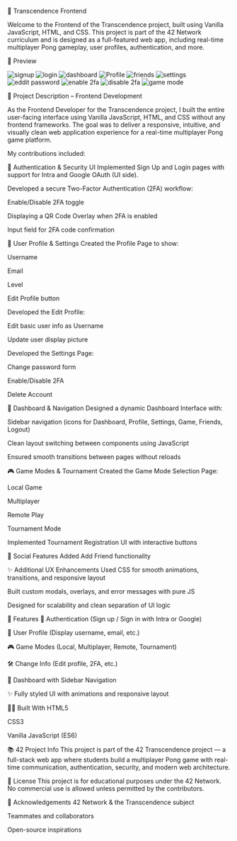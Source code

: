 🏓 Transcendence Frontend

Welcome to the Frontend of the Transcendence project, built using Vanilla JavaScript, HTML, and CSS. This project is part of the 42 Network curriculum and is designed as a full-featured web app, including real-time multiplayer Pong gameplay, user profiles, authentication, and more.

📸 Preview

![signup](https://github.com/user-attachments/assets/4364cc62-e387-4a3f-bd9f-91aeaef7be43)
![login](https://github.com/user-attachments/assets/bef11e95-edea-42c6-b469-0c212f2ad6be)
![dashboard](https://github.com/user-attachments/assets/6548194c-c2ac-4f30-8447-3ca618ddcde6)
![Profile](https://github.com/user-attachments/assets/a6f65e42-5740-46b2-b326-96a3d5f31052)
![friends](https://github.com/user-attachments/assets/46f621d0-8644-4986-b870-519eaf68ede5)
![settings](https://github.com/user-attachments/assets/d4ec44c3-ff94-488e-85ac-38972e7c7012)
![eddit password](https://github.com/user-attachments/assets/a9c4e4d9-1ab2-4ff2-963a-97a18699ea80)
![enable 2fa](https://github.com/user-attachments/assets/1ac10740-d5e9-4889-a423-9c6eb1abac4a)
![disable 2fa](https://github.com/user-attachments/assets/1bfedd72-25ce-4b12-b6bf-3764cffac01d)
![game mode](https://github.com/user-attachments/assets/a189220e-61cd-4688-8318-96c33960b712)



📄 Project Description – Frontend Development

As the Frontend Developer for the Transcendence project, I built the entire user-facing interface using Vanilla JavaScript, HTML, and CSS without any frontend frameworks. The goal was to deliver a responsive, intuitive, and visually clean web application experience for a real-time multiplayer Pong game platform.

My contributions included:

🔐 Authentication & Security UI
Implemented Sign Up and Login pages with support for Intra and Google OAuth (UI side).

Developed a secure Two-Factor Authentication (2FA) workflow:

Enable/Disable 2FA toggle

Displaying a QR Code Overlay when 2FA is enabled

Input field for 2FA code confirmation

👤 User Profile & Settings
Created the Profile Page to show:

Username

Email

Level

Edit Profile button

Developed the Edit Profile:

Edit basic user info as Username

Update user display picture

Developed the Settings Page:

Change password form

Enable/Disable 2FA

Delete Account

🧭 Dashboard & Navigation
Designed a dynamic Dashboard Interface with:

Sidebar navigation (icons for Dashboard, Profile, Settings, Game, Friends, Logout)

Clean layout switching between components using JavaScript

Ensured smooth transitions between pages without reloads

🎮 Game Modes & Tournament
Created the Game Mode Selection Page:

Local Game

Multiplayer

Remote Play

Tournament Mode

Implemented Tournament Registration UI with interactive buttons

🤝 Social Features
Added Add Friend functionality 

✨ Additional UX Enhancements
Used CSS for smooth animations, transitions, and responsive layout

Built custom modals, overlays, and error messages with pure JS

Designed for scalability and clean separation of UI logic

🚀 Features
🧾 Authentication (Sign up / Sign in with Intra or Google)

👤 User Profile (Display username, email, etc.)

🎮 Game Modes (Local, Multiplayer, Remote, Tournament)

🛠 Change Info (Edit profile, 2FA, etc.)

🧭 Dashboard with Sidebar Navigation

✨ Fully styled UI with animations and responsive layout

🧑‍💻 Built With
HTML5

CSS3

Vanilla JavaScript (ES6)

📚 42 Project Info
This project is part of the 42 Transcendence project — a full-stack web app where students build a multiplayer Pong game with real-time communication, authentication, security, and modern web architecture.

📜 License
This project is for educational purposes under the 42 Network. No commercial use is allowed unless permitted by the contributors.

🙌 Acknowledgements
42 Network & the Transcendence subject

Teammates and collaborators

Open-source inspirations

